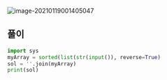 

![image-20210119001405047](C:\Users\지뇽쿤\AppData\Roaming\Typora\typora-user-images\image-20210119001405047.png)



## 풀이 

```python
import sys
myArray = sorted(list(str(input()), reverse=True)
sol = ''.join(myArray)
print(sol)
```

